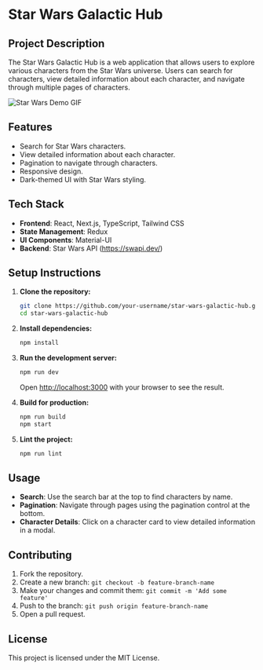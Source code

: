 # Star Wars Galactic Hub

## Project Description
The Star Wars Galactic Hub is a web application that allows users to explore various characters from the Star Wars universe. Users can search for characters, view detailed information about each character, and navigate through multiple pages of characters.

![Star Wars Demo GIF](StarWars_demo.gif.gif)

## Features
- Search for Star Wars characters.
- View detailed information about each character.
- Pagination to navigate through characters.
- Responsive design.
- Dark-themed UI with Star Wars styling.

## Tech Stack
- **Frontend**: React, Next.js, TypeScript, Tailwind CSS
- **State Management**: Redux
- **UI Components**: Material-UI
- **Backend**: Star Wars API (https://swapi.dev/)
  
## Setup Instructions

1. **Clone the repository:**
    ```bash
    git clone https://github.com/your-username/star-wars-galactic-hub.git
    cd star-wars-galactic-hub
    ```

2. **Install dependencies:**
    ```bash
    npm install
    ```

3. **Run the development server:**
    ```bash
    npm run dev
    ```

    Open [http://localhost:3000](http://localhost:3000) with your browser to see the result.

4. **Build for production:**
    ```bash
    npm run build
    npm start
    ```

5. **Lint the project:**
    ```bash
    npm run lint
    ```

## Usage

- **Search**: Use the search bar at the top to find characters by name.
- **Pagination**: Navigate through pages using the pagination control at the bottom.
- **Character Details**: Click on a character card to view detailed information in a modal.

## Contributing

1. Fork the repository.
2. Create a new branch: `git checkout -b feature-branch-name`
3. Make your changes and commit them: `git commit -m 'Add some feature'`
4. Push to the branch: `git push origin feature-branch-name`
5. Open a pull request.

## License
This project is licensed under the MIT License.
